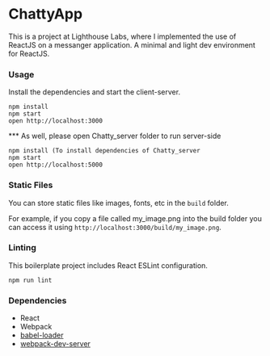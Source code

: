 ChattyApp
=====================
This is a project at Lighthouse Labs, where I implemented the use of ReactJS on a messanger application. 
A minimal and light dev environment for ReactJS.

### Usage

Install the dependencies and start the client-server.

```
npm install
npm start
open http://localhost:3000
```
*** As well, please open Chatty_server folder to run server-side
```
npm install (To install dependencies of Chatty_server
npm start 
open http://localhost:5000
```
### Static Files

You can store static files like images, fonts, etc in the `build` folder.

For example, if you copy a file called my_image.png into the build folder you can access it using `http://localhost:3000/build/my_image.png`.

### Linting

This boilerplate project includes React ESLint configuration.

```
npm run lint
```

### Dependencies

* React
* Webpack
* [babel-loader](https://github.com/babel/babel-loader)
* [webpack-dev-server](https://github.com/webpack/webpack-dev-server)

